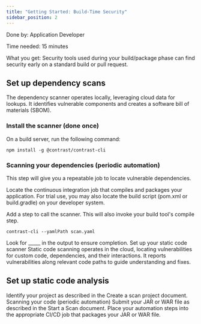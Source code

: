 ```yaml
---
title: "Getting Started: Build-Time Security"
sidebar_position: 2
---
```


Done by: Application Developer

Time needed: 15 minutes

What you get: Security tools used during your build/package phase can find security early on a standard build or pull request.

## Set up dependency scans
The dependency scanner operates locally, leveraging cloud data for lookups. It identifies vulnerable components and creates a software bill of materials (SBOM).

### Install the scanner (done once)
On a build server, run the following command:

```shell
npm install -g @contrast/contrast-cli
```
### Scanning your dependencies (periodic automation)
This step will give you a repeatable job to locate vulnerable dependencies.

Locate the continuous integration job that compiles and packages your application. For trial use, you may also locate the build script (pom.xml or build.gradle) on your developer system.

Add a step to call the scanner. This will also invoke your build tool's compile step.
```shell
contrast-cli --yamlPath scan.yaml
```
Look for _____ in the output to ensure completion.
Set up your static code scanner
Static code scanning operates in the cloud, locating vulnerabilities for custom code, dependencies, and their interactions. It reports vulnerabilities along relevant code paths to guide understanding and fixes.

## Set up static code analysis
Identify your project as described in the Create a scan project document.
Scanning your code (periodic automation)
Submit your JAR or WAR file as described in the Start a Scan document.
Place your automation steps into the appropriate CI/CD job that packages your JAR or WAR file.